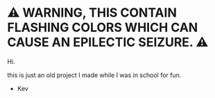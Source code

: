 # ⚠ WARNING, THIS CONTAIN FLASHING COLORS WHICH CAN CAUSE AN EPILECTIC SEIZURE. ⚠

Hi.

this is just an old project I made while I was in school for fun.

- Kev
